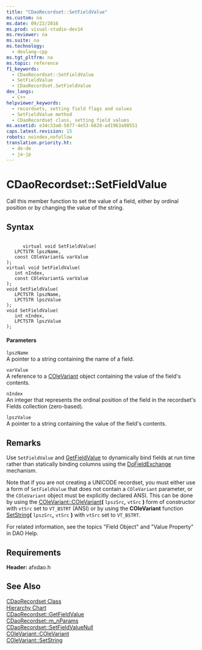 ```yaml
---
title: "CDaoRecordset::SetFieldValue"
ms.custom: na
ms.date: 09/22/2016
ms.prod: visual-studio-dev14
ms.reviewer: na
ms.suite: na
ms.technology: 
  - devlang-cpp
ms.tgt_pltfrm: na
ms.topic: reference
f1_keywords: 
  - CDaoRecordset::SetFieldValue
  - SetFieldValue
  - CDaoRecordset.SetFieldValue
dev_langs: 
  - C++
helpviewer_keywords: 
  - recordsets, setting field flags and values
  - SetFieldValue method
  - CDaoRecordset class, setting field values
ms.assetid: e34c33a8-5077-4e53-b828-ad1963a98551
caps.latest.revision: 15
robots: noindex,nofollow
translation.priority.ht: 
  - de-de
  - ja-jp
---
```

# CDaoRecordset::SetFieldValue
Call this member function to set the value of a field, either by ordinal position or by changing the value of the string.  
  
## Syntax  
  
```  
  
      virtual void SetFieldValue(  
   LPCTSTR lpszName,  
   const COleVariant& varValue   
);  
virtual void SetFieldValue(  
   int nIndex,  
   const COleVariant& varValue   
);  
void SetFieldValue(  
   LPCTSTR lpszName,  
   LPCTSTR lpszValue   
);  
void SetFieldValue(  
   int nIndex,  
   LPCTSTR lpszValue   
);  
```  
  
#### Parameters  
 `lpszName`  
 A pointer to a string containing the name of a field.  
  
 `varValue`  
 A reference to a [COleVariant](../vs140/colevariant-class.md) object containing the value of the field's contents.  
  
 `nIndex`  
 An integer that represents the ordinal position of the field in the recordset's Fields collection (zero-based).  
  
 `lpszValue`  
 A pointer to a string containing the value of the field's contents.  
  
## Remarks  
 Use `SetFieldValue` and [GetFieldValue](../vs140/cdaorecordset--getfieldvalue.md) to dynamically bind fields at run time rather than statically binding columns using the [DoFieldExchange](../vs140/cdaorecordset--dofieldexchange.md) mechanism.  
  
 Note that if you are not creating a UNICODE recordset, you must either use a form of `SetFieldValue` that does not contain a `COleVariant` parameter, or the `COleVariant` object must be explicitly declared ANSI. This can be done by using the [COleVariant::COleVariant](../vs140/colevariant--colevariant.md)**(** `lpszSrc`**,** `vtSrc` **)** form of constructor with `vtSrc` set to `VT_BSTRT` (ANSI) or by using the **COleVariant** function [SetString](../vs140/colevariant--setstring.md)**(** `lpszSrc`**,** `vtSrc` **)** with `vtSrc` set to `VT_BSTRT`.  
  
 For related information, see the topics "Field Object" and "Value Property" in DAO Help.  
  
## Requirements  
 **Header:** afxdao.h  
  
## See Also  
 [CDaoRecordset Class](../vs140/cdaorecordset-class.md)   
 [Hierarchy Chart](../vs140/hierarchy-chart.md)   
 [CDaoRecordset::GetFieldValue](../vs140/cdaorecordset--getfieldvalue.md)   
 [CDaoRecordset::m_nParams](../vs140/cdaorecordset--m_nparams.md)   
 [CDaoRecordset::SetFieldValueNull](../vs140/cdaorecordset--setfieldvaluenull.md)   
 [COleVariant::COleVariant](../vs140/colevariant--colevariant.md)   
 [COleVariant::SetString](../vs140/colevariant--setstring.md)